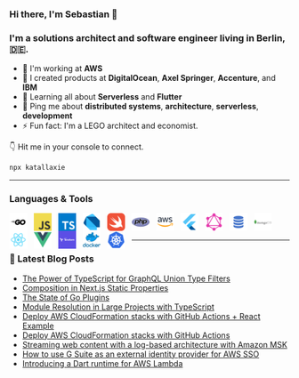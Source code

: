 ### Hi there, I'm Sebastian 👋

### I'm a solutions architect and software engineer living in Berlin, 🇩🇪.

- 🏢 I'm working at **AWS**
- 🚀 I created products at **DigitalOcean**, **Axel Springer**, **Accenture**, and **IBM**
- 🌱 Learning all about **Serverless** and **Flutter**
- 💬 Ping me about **distributed systems**, **architecture**, **serverless**, **development**
- ⚡️ Fun fact: I'm a LEGO architect and economist.

👇 Hit me in your console to connect.

```bash
npx katallaxie
```

---
### Languages & Tools

[<img align="left" style="padding-right: 12px" alt="Go" width="32px" src="https://github.com/github/explore/raw/main/topics/go/go.png" />][website]
[<img align="left" style="padding-right: 12px" alt="JavaScript" width="32px" src="https://github.com/github/explore/raw/main/topics/javascript/javascript.png" />][website]
[<img align="left" style="padding-right: 12px" alt="TypeScript" width="32px" src="https://github.com/github/explore/raw/main/topics/typescript/typescript.png" />][website]
[<img align="left" style="padding-right: 12px" alt="Dart" width="32px" src="https://github.com/github/explore/raw/main/topics/dart/dart.png" />][website]
[<img align="left" style="padding-right: 12px" alt="Swift" width="32px" src="https://github.com/github/explore/raw/main/topics/swift/swift.png" />][website]
[<img align="left" style="padding-right: 12px" alt="PHP" width="32px" src="https://github.com/github/explore/raw/main/topics/php/php.png" />][website]
[<img align="left" style="padding-right: 12px" alt="AWS" width="32px" src="https://github.com/github/explore/raw/main/topics/aws/aws.png" />][website]
[<img align="left" style="padding-right: 12px" alt="Flutter" width="32px" src="https://github.com/github/explore/raw/main/topics/flutter/flutter.png" />][website]
[<img align="left" style="padding-right: 12px" alt="GraphQL" width="32px" src="https://github.com/github/explore/raw/main/topics/graphql/graphql.png" />][website]
[<img align="left" style="padding-right: 12px" alt="SQL" width="32px" src="https://github.com/github/explore/raw/main/topics/sql/sql.png" />][website]
[<img align="left" style="padding-right: 12px" alt="MongoDB" width="32px" src="https://github.com/github/explore/raw/main/topics/mongodb/mongodb.png" />][website]
[<img align="left" style="padding-right: 12px" alt="React" width="32px" src="https://github.com/github/explore/raw/main/topics/react/react.png" />][website]
[<img align="left" style="padding-right: 12px" alt="Vue" width="32px" src="https://github.com/github/explore/raw/main/topics/vue/vue.png" />][website]
[<img align="left" style="padding-right: 12px" alt="Terraform" width="32px" src="https://github.com/github/explore/raw/main/topics/terraform/terraform.png" />][website]
[<img align="left" style="padding-right: 12px" alt="Docker" width="32px" src="https://github.com/github/explore/raw/main/topics/docker/docker.png" />][website]
[<img align="left" style="padding-right: 12px" alt="K8s" width="32px" src="https://github.com/github/explore/raw/main/topics/kubernetes/kubernetes.png" />][website]

<br />
<br />

---
### 📕 Latest Blog Posts
- [The Power of TypeScript for GraphQL Union Type Filters](https://dev.to/katallaxie/the-power-of-typescript-for-graphql-union-type-filters-4cl2)
- [Composition in Next.js Static Properties](https://dev.to/katallaxie/composition-in-next-js-static-properties-1ce0)
- [The State of Go Plugins](https://dev.to/katallaxie/the-state-of-go-plugins-86n)
- [Module Resolution in Large Projects with TypeScript](https://dev.to/katallaxie/module-resolution-in-large-projects-with-typescript-2ak9)
- [Deploy AWS CloudFormation stacks with GitHub Actions + React Example](https://dev.to/katallaxie/deploy-aws-cloudformation-stacks-with-github-actions-react-example-1f37)
- [Deploy AWS CloudFormation stacks with GitHub Actions](https://aws.amazon.com/blogs/opensource/deploy-aws-cloudformation-stacks-with-github-actions/)
- [Streaming web content with a log-based architecture with Amazon MSK](https://aws.amazon.com/blogs/big-data/streaming-web-content-with-a-log-based-architecture-with-amazon-msk/)
- [How to use G Suite as an external identity provider for AWS SSO](https://aws.amazon.com/blogs/security/how-to-use-g-suite-as-external-identity-provider-aws-sso/)
- [Introducing a Dart runtime for AWS Lambda](https://aws.amazon.com/blogs/opensource/introducing-a-dart-runtime-for-aws-lambda/)

[website]: https://katallaxie.me
